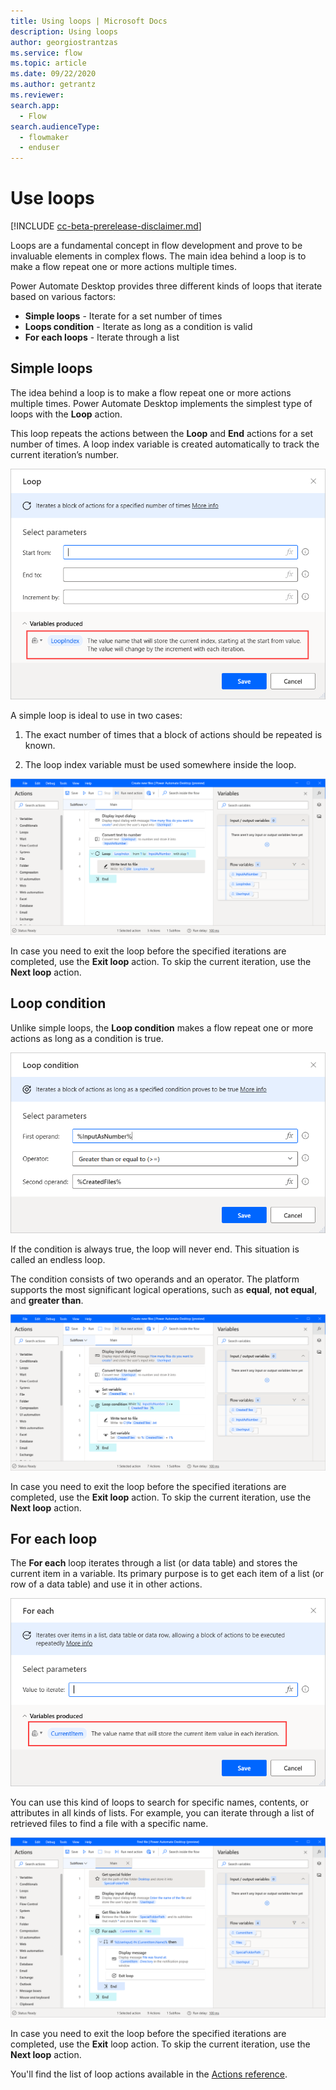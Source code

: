 ```yaml
---
title: Using loops | Microsoft Docs
description: Using loops
author: georgiostrantzas
ms.service: flow
ms.topic: article
ms.date: 09/22/2020
ms.author: getrantz
ms.reviewer:
search.app:
  - Flow
search.audienceType: 
  - flowmaker
  - enduser
---
```


# Use loops

[!INCLUDE [cc-beta-prerelease-disclaimer.md](../../includes/cc-beta-prerelease-disclaimer.md)]

Loops are a fundamental concept in flow development and prove to be invaluable elements in complex flows. The main idea behind a loop is to make a flow repeat one or more actions multiple times. 

Power Automate Desktop provides three different kinds of loops that iterate based on various factors: 

- **Simple loops** - Iterate for a set number of times
- **Loops condition** - Iterate as long as a condition is valid
- **For each loops** - Iterate through a list

## Simple loops

The idea behind a loop is to make a flow repeat one or more actions multiple times. Power Automate Desktop implements the simplest type of loops with the **Loop** action.

This loop repeats the actions between the **Loop** and **End** actions for a set number of times. A loop index variable is created automatically to track the current iteration’s number.

![The Loop action.](media\simple-loops\loop-action.png)

A simple loop is ideal to use in two cases:

1. The exact number of times that a block of actions should be repeated is known.

1. The loop index variable must be used somewhere inside the loop.

![An example flow with a Loop action .](media\simple-loops\loop-example.png)

In case you need to exit the loop before the specified iterations are completed, use the **Exit loop** action. To skip the current iteration, use the **Next loop** action.

## Loop condition

Unlike simple loops, the **Loop condition** makes a flow repeat one or more actions as long as a condition is true.

![The Loop condition action.](media\loop-condition\loop-condition.png)

If the condition is always true, the loop will never end. This situation is called an endless loop.

The condition consists of two operands and an operator. The platform supports the most significant logical operations, such as **equal**, **not equal**, and **greater than**.

![An example flow with a Loop condition action.](media\loop-condition\loop-condition-example.png)

In case you need to exit the loop before the specified iterations are completed, use the **Exit loop** action. To skip the current iteration, use the **Next loop** action.

## For each loop

The **For each** loop iterates through a list (or data table) and stores the current item in a variable. Its primary purpose is to get each item of a list (or row of a data table) and use it in other actions.

![The For each action.](media\for-each-loop\for-each-loop.png)

You can use this kind of loops to search for specific names, contents, or attributes in all kinds of lists. For example, you can iterate through a list of retrieved files to find a file with a specific name. 

![An example flow with a For each action.](media\for-each-loop\for-each-loop-example.png)

In case you need to exit the loop before the specified iterations are completed, use the **Exit** loop action. To skip the current iteration, use the **Next loop** action.

You'll find the list of loop actions available in the [Actions reference](actions-reference/loops.md).
